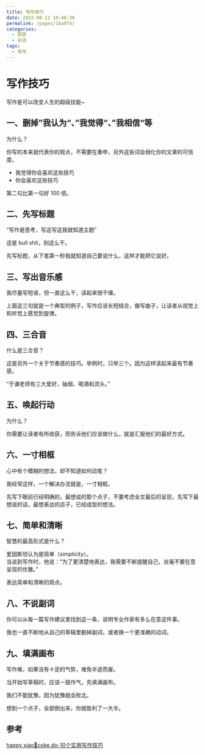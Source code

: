 ```yaml
---
title: 写作技巧
date: 2022-08-12 10:48:30
permalink: /pages/16a0f4/
categories:
  - 冥思
  - 杂谈
tags:
  - 写作
---
```


# 写作技巧

写作是可以改变人生的超级技能~   

<!-- more -->

## 一、删掉”我认为“、”我觉得“、”我相信“等

为什么？  

你写的本来就代表你的观点，不需要在重申，另外这些词会弱化你的文章的可信度。  

- 我觉得你会喜欢这些技巧
- 你会喜欢这些技巧

第二句比第一句好 100 倍。  

## 二、先写标题  

“写作是思考，写这写这我就知道主题”  

这是 bull shit，别这么干。  

先写标题，从下笔第一秒我就知道自己要说什么，这样才能把它说好。  

## 三、写出音乐感

我尽量写短语，但一直这么干，读起来很干燥。  

上面这三句就是一个典型的例子，写作应该长短结合，像写曲子，让读者从视觉上和听觉上感觉到旋律。  

## 四、三合音  

什么是三合音？  

这是另外一个关于节奏感的技巧。举例时，只举三个。因为这样读起来最有节奏感。  

“于谦老师有三大爱好，抽烟、喝酒和烫头。”  

## 五、唤起行动  

为什么？  

你需要让读者有所收获，而告诉他们应该做什么，就是汇报他们的最好方式。  

## 六、一寸相框  

心中有个模糊的想法，却不知道如何动笔？  

我经常这样，一个解决办法就是，一寸相框。  

先写下眼前已经明确的，最想说的那个点子，不要考虑全文最后的呈现，先写下最想说的话，最想表达的店子，已经成型的想法。  

## 七、简单和清晰  

智慧的最高形式是什么？  

爱因斯坦认为是简单（simplicity）。  
当谈到写作时，他说：“为了更清楚地表达，我需要不断提醒自己，丝毫不要在意呈现的优雅。”  

表达简单和清晰的观点。  

## 八、不说副词  

你可以从每一篇写作建议里找到这一条，说明专业作家有多么在意这件事。  

我也一直不断地从自己的草稿里删掉副词，或者换一个更准确的动词。


## 九、填满画布

写作难，如果没有十足的气势，难免半途而废。  

当开始写草稿时，应该一鼓作气，先填满画布。  

我们不能犹豫，因为犹豫就会败北。  

想到一个点子，全部倒出来，你就胜利了一大半。  


## 参考

[happy xiao🥤coke.do-10个实用写作技巧](https://threadreaderapp.com/thread/1554667451203276801.html)  







